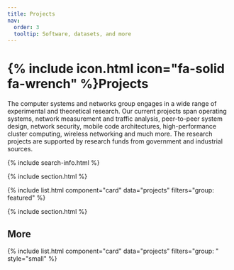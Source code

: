 ```yaml
---
title: Projects
nav:
  order: 3
  tooltip: Software, datasets, and more
---
```


# {% include icon.html icon="fa-solid fa-wrench" %}Projects

The computer systems and networks group engages in a wide range of experimental and theoretical research. Our current projects span operating systems, network measurement and traffic analysis, peer-to-peer system design, network security, mobile code architectures, high-performance cluster computing, wireless networking and much more. The research projects are supported by research funds from government and industrial sources.

{% include search-info.html %}

{% include section.html %}

{% include list.html component="card" data="projects" filters="group: featured" %}

{% include section.html %}

## More

{% include list.html component="card" data="projects" filters="group: " style="small" %}
